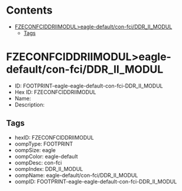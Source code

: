 



Contents
========

* [FZECONFCIDDRIIMODUL>eagle-default/con-fci/DDR_II_MODUL](#fzeconfciddriimoduleagle-defaultcon-fciddr_ii_modul)
	* [Tags](#tags)

# FZECONFCIDDRIIMODUL>eagle-default/con-fci/DDR_II_MODUL

- ID: FOOTPRINT-eagle-eagle-default-con-fci-DDR_II_MODUL
- Hex ID: FZECONFCIDDRIIMODUL
- Name: 
- Description: 

## Tags

- hexID: FZECONFCIDDRIIMODUL
- oompType: FOOTPRINT
- oompSize: eagle
- oompColor: eagle-default
- oompDesc: con-fci
- oompIndex: DDR_II_MODUL
- oompName: eagle-default/con-fci/DDR_II_MODUL
- oompID: FOOTPRINT-eagle-eagle-default-con-fci-DDR_II_MODUL
